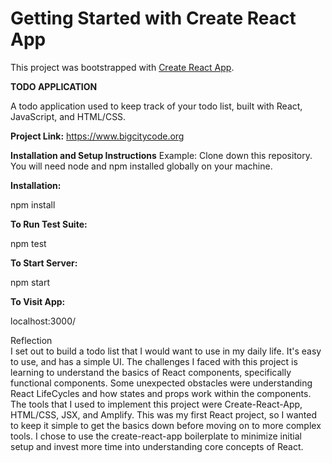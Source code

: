 # Getting Started with Create React App

This project was bootstrapped with [Create React App](https://github.com/facebook/create-react-app).

**TODO APPLICATION**

A todo application used to keep track of your todo list, built with React, JavaScript, and HTML/CSS.

**Project Link:**
https://www.bigcitycode.org


**Installation and Setup Instructions**
Example:
Clone down this repository. You will need node and npm installed globally on your machine.

**Installation:**

npm install

**To Run Test Suite:**

npm test

**To Start Server:**

npm start

**To Visit App:**

localhost:3000/

Reflection  
I set out to build a todo list that I would want to use in my daily life. It's easy to use, and has a simple UI.
The challenges I faced with this project is learning to understand the basics of React components, specifically functional components.
Some unexpected obstacles were understanding React LifeCycles and how states and props work within the components.
The tools that I used to implement this project were Create-React-App, HTML/CSS, JSX, and Amplify. This was my first React project, so I wanted to keep it simple to get 
the basics down before moving on to more complex tools.
I chose to use the create-react-app boilerplate to minimize initial setup and invest more time into understanding core concepts of React.
